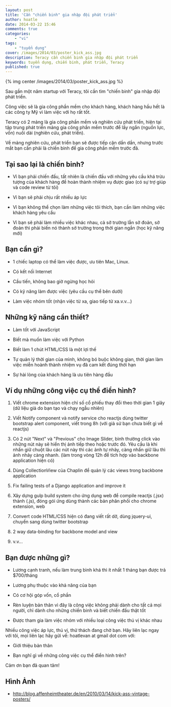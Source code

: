 ```yaml
---
layout: post
title: 'Cần "chiến binh" gia nhập đội phát triển'
author: hoatle
date: 2014-03-22 15:46
comments: true
categories:
    - "vi"
tags:
    - "tuyển dụng"
cover: /images/2014/03/poster_kick_ass.jpg
description: Teracy cần chiến binh gia nhập đội phát triển
keywords: tuyển dụng, chiến binh, phát triển, Teracy
published: true
---
```


{% img center /images/2014/03/poster_kick_ass.jpg %}

Sau gần một năm startup với Teracy, tôi cần tìm "chiến binh" gia nhập đội phát triển.

Công việc sẽ là gia công phần mềm cho khách hàng, khách hàng hầu hết là các công ty Mỹ vì làm việc
với họ rất tốt.

Teracy có 2 mảng là gia công phần mềm và nghiên cứu phát triển, hiện tại tập trung phát triển mảng gia
công phần mềm trước để lấy ngắn (nguồn lực, vốn) nuôi dài (nghiên cứu, phát triển).

Về mảng nghiên cứu, phát triển bạn sẽ được tiếp cận dần dần, nhưng trước mắt bạn cần phải là chiến
binh để gia công phần mềm trước đã.

<!-- more -->


Tại sao lại là chiến binh?
--------------------------

- Vì bạn phải chiến đấu, tất nhiên là chiến đấu với những yêu cầu khá trừu tượng của khách hàng để
hoàn thành nhiệm vụ được giao (có sự trợ giúp và code review từ tôi)

- Vì bạn sẽ phải chịu rất nhiều áp lực

- Vì bạn không thể chọn làm những việc tôi thích, bạn cần làm những việc khách hàng yêu cầu

- Vì bạn sẽ phải làm nhiều việc khác nhau, cả sở trường lẫn sở đoản, sở đoản thì phải biến nó thành
sở trường trong thời gian ngắn (học kỹ năng mới)



Bạn cần gì?
-----------

- 1 chiếc laptop có thể làm việc được, ưu tiên Mac, Linux.

- Có kết nối Internet

- Cầu tiến, không bao giờ ngừng học hỏi

- Có kỹ năng làm được việc (yêu cầu cụ thể bên dưới)

- Làm việc nhóm tốt (nhận việc từ xa, giao tiếp từ xa.v.v...)


Những kỹ năng cần thiết?
------------------------

- Làm tốt với JavaScript

- Biết mà muốn làm việc với Python

- Biết làm 1 chút HTML/CSS là một lợi thế

- Tự quản lý thời gian của mình, không bó buộc không gian, thời gian làm việc miễn hoành thành
  nhiệm vụ đã cam kết đúng thời hạn

- Sự hài lòng của khách hàng là ưu tiên hàng đầu



Ví dụ những công việc cụ thể điển hình?
---------------------------------------

1. Viết chrome extension hiện chỉ số cổ phiếu thay đổi theo thời gian 1 giây (dữ liệu giả do bạn
   tạo và chạy ngẫu nhiên)

2. Viết Notify component và notify service cho reactjs dùng twitter bootstrap alert component,
   viết trong 8h (với giả sử bạn chưa biết gì về reactjs)

3. Có 2 nút "Next" và "Previous" cho Image Slider, bình thường click vào những nút này sẽ hiển thị
   ảnh tiếp theo hoặc trước đó. Yêu cầu là khi nhấn giữ chuột lâu các nút này thì các ảnh tự nhảy,
   càng nhấn giữ lâu thì ảnh nhảy càng nhanh. (làm trong vòng 12h để tích hợp vào backbone
   application hiện có)

4. Dùng CollectionView của Chaplin để quản lý các views trong backbone application

5. Fix failing tests of a Django application and improve it

6. Xây dựng gulp build system cho ứng dụng web để compile reactjs (.jsx) thành (.js), đóng gói ứng
   dùng thành các bản phân phối cho chrome extension, web

7. Convert code HTML/CSS hiện có đang viết rất dở, dùng jquery-ui, chuyển sang dùng twitter bootstrap

8. 2 way data-binding for backbone model and view

9. v.v...


Bạn được những gì?
------------------

- Lương cạnh tranh, nếu làm trung bình khá thì ít nhất 1 tháng bạn được trả $700/tháng

- Lương phụ thuộc vào khả năng của bạn

- Có cơ hội góp vốn, cổ phần

- Rèn luyện bản thân vì đây là công việc không phải dành cho tất cả mọi người, chỉ dành cho những
  chiến binh và biết chiến đấu thật tốt

- Được tham gia làm việc nhóm với nhiều loại công việc thú vị khác nhau


Nhiều công việc áp lực, thú vị, thử thách đang chờ bạn. Hãy liên lạc ngay với tôi, mọi liên lạc hãy
gửi về: hoatlevan at gmail dot com với:

- Giới thiệu bản thân

- Bạn nghĩ gì về những công việc cụ thể điển hình trên?


Cảm ơn bạn đã quan tâm!


Hình Ảnh
--------

- http://blog.affenheimtheater.de/en/2010/03/14/kick-ass-vintage-posters/
